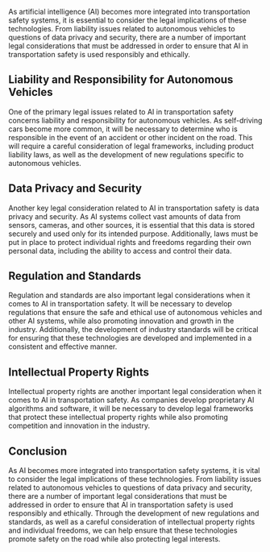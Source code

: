 
As artificial intelligence (AI) becomes more integrated into transportation safety systems, it is essential to consider the legal implications of these technologies. From liability issues related to autonomous vehicles to questions of data privacy and security, there are a number of important legal considerations that must be addressed in order to ensure that AI in transportation safety is used responsibly and ethically.

Liability and Responsibility for Autonomous Vehicles
----------------------------------------------------

One of the primary legal issues related to AI in transportation safety concerns liability and responsibility for autonomous vehicles. As self-driving cars become more common, it will be necessary to determine who is responsible in the event of an accident or other incident on the road. This will require a careful consideration of legal frameworks, including product liability laws, as well as the development of new regulations specific to autonomous vehicles.

Data Privacy and Security
-------------------------

Another key legal consideration related to AI in transportation safety is data privacy and security. As AI systems collect vast amounts of data from sensors, cameras, and other sources, it is essential that this data is stored securely and used only for its intended purpose. Additionally, laws must be put in place to protect individual rights and freedoms regarding their own personal data, including the ability to access and control their data.

Regulation and Standards
------------------------

Regulation and standards are also important legal considerations when it comes to AI in transportation safety. It will be necessary to develop regulations that ensure the safe and ethical use of autonomous vehicles and other AI systems, while also promoting innovation and growth in the industry. Additionally, the development of industry standards will be critical for ensuring that these technologies are developed and implemented in a consistent and effective manner.

Intellectual Property Rights
----------------------------

Intellectual property rights are another important legal consideration when it comes to AI in transportation safety. As companies develop proprietary AI algorithms and software, it will be necessary to develop legal frameworks that protect these intellectual property rights while also promoting competition and innovation in the industry.

Conclusion
----------

As AI becomes more integrated into transportation safety systems, it is vital to consider the legal implications of these technologies. From liability issues related to autonomous vehicles to questions of data privacy and security, there are a number of important legal considerations that must be addressed in order to ensure that AI in transportation safety is used responsibly and ethically. Through the development of new regulations and standards, as well as a careful consideration of intellectual property rights and individual freedoms, we can help ensure that these technologies promote safety on the road while also protecting legal interests.
